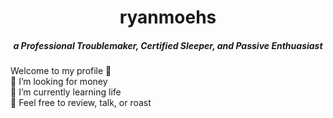 <h1 align=center> ryanmoehs </h1>
<h5 align=center> <i>a Professional Troublemaker, Certified Sleeper, and Passive Enthuasiast</i> </h5>
Welcome to my profile 👋 <br>
👀 I’m looking for money <br>
🌱 I’m currently learning life <br>
💞️ Feel free to review, talk, or roast


<!---
ryanmoehs/ryanmoehs is a ✨ special ✨ repository because its `README.md` (this file) appears on your GitHub profile.
You can click the Preview link to take a look at your changes.
--->
